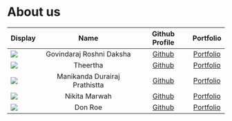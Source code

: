 # About us

 Display                                             |             Name              |              Github Profile               |                      Portfolio                      |
|-----------------------------------------------------|:-----------------------------:|:-----------------------------------------:|:---------------------------------------------------:|
| ![](https://via.placeholder.com/100.png?text=Photo) |   Govindaraj Roshni Daksha    | [Github](https://github.com/roshnidaksha) | [Portfolio](../docs/team/govindarajRoshniDaksha.md) |
| ![](https://via.placeholder.com/100.png?text=Photo) |           Theertha            |       [Github](https://github.com/)       |          [Portfolio](docs/team/johndoe.md)          |
| ![](https://via.placeholder.com/100.png?text=Photo) | Manikanda Durairaj Prathistta | [Github](https://github.com/prathisttam)  | [Portfolio](team/prathisttam.md)
| ![](https://via.placeholder.com/100.png?text=Photo) |       Nikita Marwah           |       [Github](https://github.com/)       | [Portfolio](docs/team/johndoe.md) |
| ![](https://via.placeholder.com/100.png?text=Photo) |            Don Roe            |       [Github](https://github.com/)       |          [Portfolio](docs/team/johndoe.md)          |
